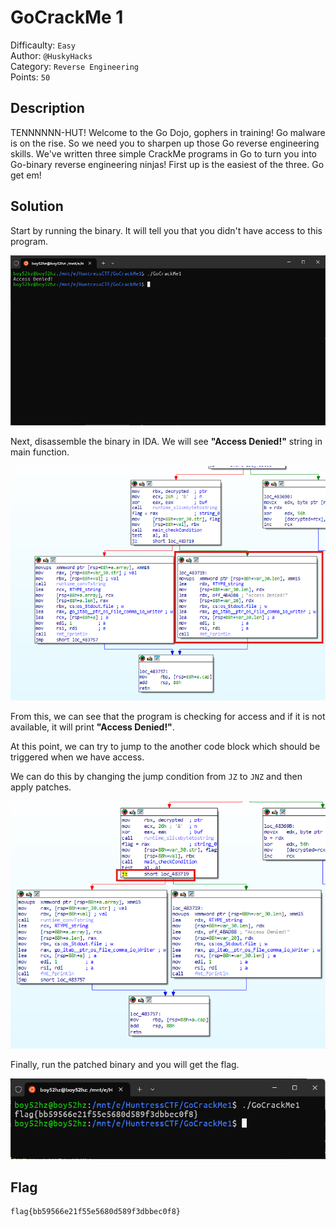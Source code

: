 # GoCrackMe 1

Difficaulty: `Easy`  
Author: `@HuskyHacks`  
Category: `Reverse Engineering`  
Points: `50`

## Description

TENNNNNN-HUT!
Welcome to the Go Dojo, gophers in training!
Go malware is on the rise. So we need you to sharpen up those Go reverse engineering skills. We've written three simple CrackMe programs in Go to turn you into Go-binary reverse engineering ninjas!
First up is the easiest of the three. Go get em!

## Solution

Start by running the binary. It will tell you that you didn't have access to this program.

![First run](./images/app.png)

Next, disassemble the binary in IDA. We will see **"Access Denied!"** string in main function.

![Disassembled](./images/ida.png)

From this, we can see that the program is checking for access and if it is not available, it will print **"Access Denied!"**.

At this point, we can try to jump to the another code block which should be triggered when we have access.

We can do this by changing the jump condition from `JZ` to `JNZ` and then apply patches.

![Patching](./images/ida1.png)

Finally, run the patched binary and you will get the flag.

![Solved](./images/solved.png)

## Flag

```txt
flag{bb59566e21f55e5680d589f3dbbec0f8}
```
